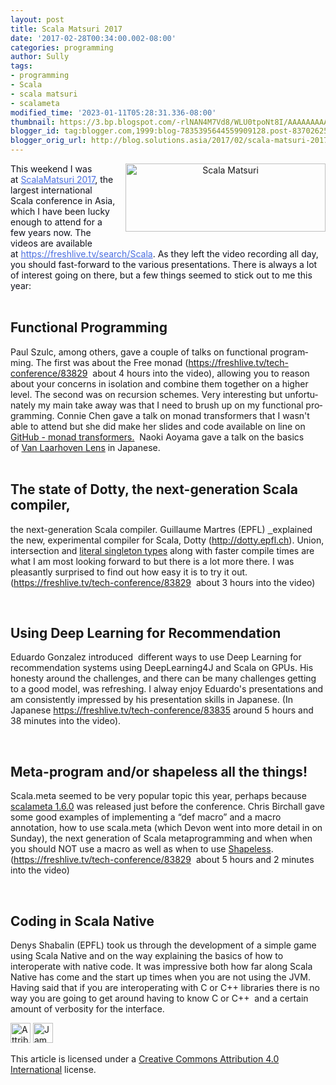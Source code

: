```yaml
---
layout: post
title: Scala Matsuri 2017
date: '2017-02-28T00:34:00.002-08:00'
categories: programming
author: Sully
tags:
- programming
- Scala
- scala matsuri
- scalameta
modified_time: '2023-01-11T05:28:31.336-08:00'
thumbnail: https://3.bp.blogspot.com/-rlNAN4M7Vd8/WLU0tpoNt8I/AAAAAAAAAi0/HX2e36c5ZVcNOQAc7so-iJOIYVBaA5KAACLcB/s72-c/img_main_txt.2.png
blogger_id: tag:blogger.com,1999:blog-7835395644559909128.post-8370262533023862481
blogger_orig_url: http://blog.solutions.asia/2017/02/scala-matsuri-2017.html
---
```

<div class="separator" style="clear: both; text-align: center;"><a href="https://3.bp.blogspot.com/-rlNAN4M7Vd8/WLU0tpoNt8I/AAAAAAAAAi0/HX2e36c5ZVcNOQAc7so-iJOIYVBaA5KAACLcB/s1600/img_main_txt.2.png" style="clear: right; float: right; margin-bottom: 1em; margin-left: 1em;"><img height="109" src="https://3.bp.blogspot.com/-rlNAN4M7Vd8/WLU0tpoNt8I/AAAAAAAAAi0/HX2e36c5ZVcNOQAc7so-iJOIYVBaA5KAACLcB/s320/img_main_txt.2.png" width="320" alt="Scala Matsuri" /></a></div>
<span data-preserver-spaces="true" style="background: transparent; color: #0e101a; margin-bottom: 0pt; margin-top: 0pt;">This weekend I was at&nbsp;</span><a class="editor-rtfLink" href="http://2017.scalamatsuri.org/index_en.html" style="background: transparent; color: #0e101a; color: #4a6ee0; margin-bottom: 0pt; margin-top: 0pt;" target="_blank"><span data-preserver-spaces="true" style="background: transparent; color: #0e101a; color: #4a6ee0; margin-bottom: 0pt; margin-top: 0pt;">ScalaMatsuri 2017</span></a><span data-preserver-spaces="true" style="background: transparent; color: #0e101a; margin-bottom: 0pt; margin-top: 0pt;">, the largest international Scala conference in Asia, which I have been lucky enough to attend for a few years now. The videos are available at&nbsp;</span><a class="editor-rtfLink" href="https://freshlive.tv/search/Scala" style="background: transparent; color: #0e101a; color: #4a6ee0; margin-bottom: 0pt; margin-top: 0pt;" target="_blank"><span data-preserver-spaces="true" style="background: transparent; color: #0e101a; color: #4a6ee0; margin-bottom: 0pt; margin-top: 0pt;">https://freshlive.tv/search/Scala</span></a><span data-preserver-spaces="true" style="background: transparent; color: #0e101a; margin-bottom: 0pt; margin-top: 0pt;">. As they left the video recording all day, you should fast-forward to the various presentations. There is always a lot of interest going on there, but a few things seemed to stick out to me this year:</span>
<div style="min-height: 8pt; padding: 0px;"><br /></div>

## Functional Programming

<div data-aria-label-part="0" lang="en"><span face="&quot;helvetica neue&quot; , &quot;arial&quot; , &quot;helvetica&quot; , sans-serif">Paul Szulc, among others, gave a couple of talks on functional programming. The first was about the Free monad (<a class="jive-link-external-small" href="https://freshlive.tv/tech-conference/83829" rel="nofollow">https://freshlive.tv/tech-conference/83829</a>&nbsp;  about 4 hours into the video), allowing you to reason about your  concerns in isolation and combine them together on a higher level. The  second was on recursion schemes. Very interesting but unfortunately my  main take away was that I need to brush up on my functional programming.  Connie Chen gave a talk on monad transformers that I wasn't able to  attend but she did make her slides and code available on line on&nbsp; <a class="jive-link-external-small" href="https://github.com/conniec/scalamatsuri2017" rel="nofollow">GitHub - monad transformers.</a>&nbsp; Naoki Aoyama gave a talk on the basics of&nbsp;<a class="jive-link-external-small" href="https://www.slideshare.net/AoiroAoino/van-laarhoven-lens-72584231" rel="nofollow">Van Laarhoven Lens</a> in Japanese.</span></div>
<br />

## The state of Dotty, the next-generation Scala compiler,

 the next-generation Scala compiler. <span face="&quot;helvetica neue&quot; , &quot;arial&quot; , &quot;helvetica&quot; , sans-serif">Guillaume Martres (EPFL) <a class="jive-link-external-small" href="https://github.com/smarter" rel="nofollow">&nbsp; </a>explained the new, experimental compiler for Scala, Dotty (<a class="jive-link-external-small" href="http://dotty.epfl.ch/" rel="nofollow">http://dotty.epfl.ch</a>). Union, intersection and <a class="jive-link-external-small" href="http://docs.scala-lang.org/sips/pending/42.type.html" rel="nofollow">literal singleton types</a> along with faster compile times are what I am most looking forward to  but there is a lot more there. I was pleasantly surprised to find out  how easy it is to try it out. (<a class="jive-link-external-small" href="https://freshlive.tv/tech-conference/83829" rel="nofollow">https://freshlive.tv/tech-conference/83829</a>&nbsp; about 3 hours into the video)</span><br />
<div style="min-height: 8pt; padding: 0px;"><br /></div>

## Using Deep Learning for Recommendation

<span face="&quot;helvetica neue&quot; , &quot;arial&quot; , &quot;helvetica&quot; , sans-serif">Eduardo  Gonzalez introduced&nbsp; different ways to use Deep Learning for  recommendation systems using DeepLearning4J and Scala on GPUs. His  honesty around the challenges, and there can be many challenges getting  to a good model, was refreshing. I alway enjoy Eduardo's presentations  and am consistently impressed by his presentation skills in Japanese.  (In Japanese <a class="jive-link-external-small" href="https://freshlive.tv/tech-conference/83835" rel="nofollow">https://freshlive.tv/tech-conference/83835</a> around 5 hours and 38 minutes into the video). </span><br />
<div style="min-height: 8pt; padding: 0px;"><br /></div>

## Meta-program and/or shapeless all the things!

<span face="&quot;helvetica neue&quot; , &quot;arial&quot; , &quot;helvetica&quot; , sans-serif">Scala.meta seemed to be very popular topic this year, perhaps because <a class="jive-link-external-small" href="https://github.com/scalameta/scalameta/blob/master/changelog/1.6.0.md" rel="nofollow">scalameta 1.6.0</a> was released just before the conference. Chris Birchall gave some good  examples of implementing a “def macro” and a macro annotation, how to  use scala.meta (which Devon went into more detail in on Sunday), the  next generation of Scala metaprogramming and when when you should NOT  use a macro as well as when to use <a class="jive-link-external-small" href="https://github.com/milessabin/shapeless" rel="nofollow">Shapeless</a>. (<a class="jive-link-external-small" href="https://freshlive.tv/tech-conference/83829" rel="nofollow">https://freshlive.tv/tech-conference/83829</a>&nbsp; about 5 hours and 2 minutes into the video)</span><br />
<div style="min-height: 8pt; padding: 0px;"><br /></div>

## Coding in Scala Native

<span face="&quot;helvetica neue&quot; , &quot;arial&quot; , &quot;helvetica&quot; , sans-serif">Denys  Shabalin (EPFL) took us through the development of a simple game using  Scala Native and on the way explaining the basics of how to interoperate  with native code. It was impressive both how far along Scala Native has  come and the start up times when you are not using the JVM.&nbsp; Having  said that if you are interoperating with C or C++ libraries there is no way you are going to get around having to know C or C++&nbsp; and a  certain amount of verbosity for the interface.</span>


<img class="cc-icon css-11y11pk" width="32" height="32" style="display: inline-block;" alt="Attribution 4.0 International (CC BY 4.0)" src="/images/cc.svg">&nbsp;<img class="cc-icon css-11y11pk" width="32" height="32" style="display: inline-block;" alt="James Sullivan" src="/images/by.svg">

This article is licensed under a <a href="https://creativecommons.org/licenses/by/4.0/">Creative Commons Attribution 4.0 International</a> license.